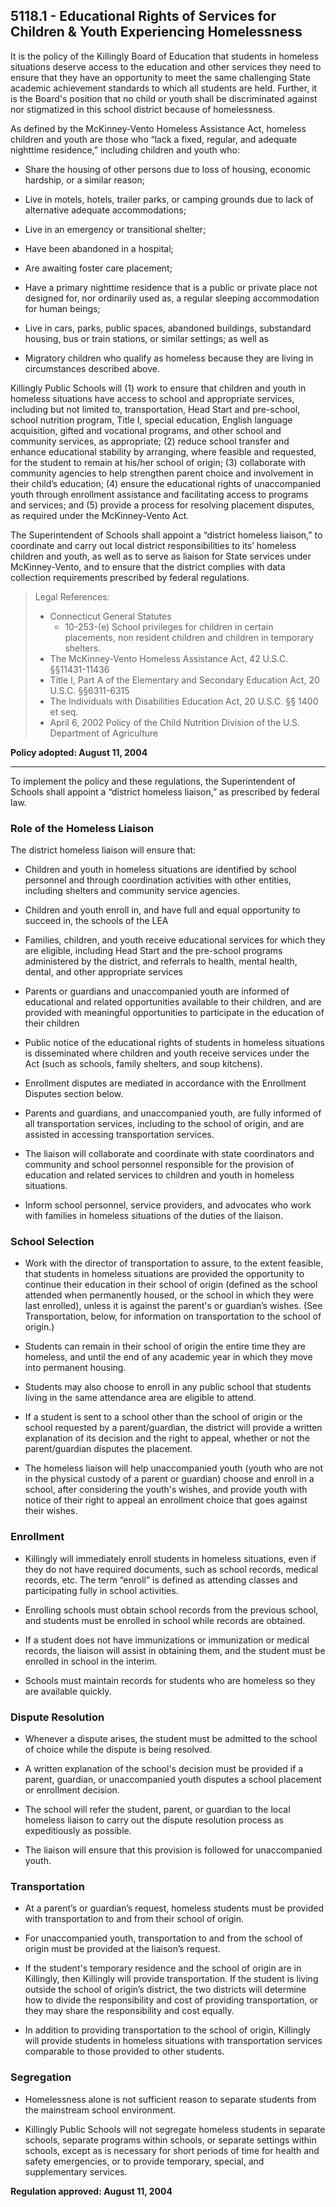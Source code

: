 ## 5118.1 - Educational Rights of Services for Children & Youth Experiencing Homelessness

It is the policy of the Killingly Board of Education that students in homeless situations deserve access to the education and other services they need to ensure that they have an opportunity to meet the same challenging State academic achievement standards to which all students are held. Further, it is the Board's position that no child or youth shall be discriminated against nor stigmatized in this school district because of homelessness.

As defined by the McKinney-Vento Homeless Assistance Act, homeless children and youth are those who “lack a fixed, regular, and adequate nighttime residence,” including children and youth who:

*  Share the housing of other persons due to loss of housing, economic hardship, or a similar reason;

*  Live in motels, hotels, trailer parks, or camping grounds due to lack of alternative adequate accommodations;

*  Live in an emergency or transitional shelter;

*  Have been abandoned in a hospital;

*  Are awaiting foster care placement;

*  Have a primary nighttime residence that is a public or private place not designed for, nor ordinarily used as, a regular sleeping accommodation for human beings;

*  Live in cars, parks, public spaces, abandoned buildings, substandard housing, bus or train stations, or similar settings; as well as

*  Migratory children who qualify as homeless because they are living in circumstances described above.

Killingly Public Schools will (1) work to ensure that children and youth in homeless situations have access to school and appropriate services, including but not limited to, transportation, Head Start and pre-school, school nutrition program, Title I, special education, English language acquisition, gifted and vocational programs, and other school and community services, as appropriate; (2) reduce school transfer and enhance educational stability by arranging, where feasible and requested, for the student to remain at his/her school of origin; (3) collaborate with community agencies to help strengthen parent choice and involvement in their child’s education; (4) ensure the educational rights of unaccompanied youth through enrollment assistance and facilitating access to programs and services; and (5) provide a process for resolving placement disputes, as required under the McKinney-Vento Act.

The Superintendent of Schools shall appoint a “district homeless liaison,” to coordinate and carry out local district responsibilities to its’ homeless children and youth, as well as to serve as liaison for State services under McKinney-Vento, and to ensure that the district complies with data collection requirements prescribed by federal regulations.

> Legal References:
> 
> * Connecticut General Statutes
>   * 10-253-(e) School privileges for children in certain placements, non resident children and children in temporary shelters.
> * The McKinney-Vento Homeless Assistance Act, 42 U.S.C. §§11431-11436
> * Title I, Part A of the Elementary and Secondary Education Act, 20 U.S.C. §§6311-6315
> * The Individuals with Disabilities Education Act, 20 U.S.C. §§ 1400 et seq.
> * April 6, 2002 Policy of the Child Nutrition Division of the U.S. Department of Agriculture

**Policy adopted:  August 11, 2004**

---

To implement the policy and these regulations, the Superintendent of Schools shall appoint a “district homeless liaison,” as prescribed by federal law.

### Role of the Homeless Liaison

The district homeless liaison will ensure that:

*  Children and youth in homeless situations are identified by school personnel and through coordination activities with other entities, including shelters and community service agencies.

*  Children and youth enroll in, and have full and equal opportunity to succeed in, the schools of the LEA

*  Families, children, and youth receive educational services for which they are eligible, including Head Start and the pre-school programs administered by the district, and referrals to health, mental health, dental, and other appropriate services

*  Parents or guardians and unaccompanied youth are informed of educational and related opportunities available to their children, and are provided with meaningful opportunities to participate in the education of their children

*  Public notice of the educational rights of students in homeless situations is disseminated where children and youth receive services under the Act (such as schools, family shelters, and soup kitchens).

*  Enrollment disputes are mediated in accordance with the Enrollment Disputes section below.

*  Parents and guardians, and unaccompanied youth, are fully informed of all transportation services, including to the school of origin, and are assisted in accessing transportation services.

*  The liaison will collaborate and coordinate with state coordinators and community and school personnel responsible for the provision of education and related services to children and youth in homeless situations.

*  Inform school personnel, service providers, and advocates who work with families in homeless situations of the duties of the liaison.

### School Selection

*  Work with the director of transportation to assure, to the extent feasible, that students in homeless situations are provided the opportunity to continue their education in their school of origin (defined as the school attended when permanently housed, or the school in which they were last enrolled), unless it is against the parent's or guardian’s wishes. (See Transportation, below, for information on transportation to the school of origin.)

*  Students can remain in their school of origin the entire time they are homeless, and until the end of any academic year in which they move into permanent housing.

*  Students may also choose to enroll in any public school that students living in the same attendance area are eligible to attend.

*  If a student is sent to a school other than the school of origin or the school requested by a parent/guardian, the district will provide a written explanation of its decision and the right to appeal, whether or not the parent/guardian disputes the placement.

*  The homeless liaison will help unaccompanied youth (youth who are not in the physical custody of a parent or guardian) choose and enroll in a school, after considering the youth's wishes, and provide youth with notice of their right to appeal an enrollment choice that goes against their wishes.

### Enrollment

*  Killingly will immediately enroll students in homeless situations, even if they do not have required documents, such as school records, medical records, etc. The term “enroll” is defined as attending classes and participating fully in school activities.

*  Enrolling schools must obtain school records from the previous school, and students must be enrolled in school while records are obtained.

*  If a student does not have immunizations or immunization or medical records, the liaison will assist in obtaining them, and the student must be enrolled in school in the interim.

*  Schools must maintain records for students who are homeless so they are available quickly.

### Dispute Resolution

*  Whenever a dispute arises, the student must be admitted to the school of choice while the dispute is being resolved.

*  A written explanation of the school's decision must be provided if a parent, guardian, or unaccompanied youth disputes a school placement or enrollment decision.

*  The school will refer the student, parent, or guardian to the local homeless liaison to carry out the dispute resolution process as expeditiously as possible.

*  The liaison will ensure that this provision is followed for unaccompanied youth.

### Transportation

*  At a parent’s or guardian’s request, homeless students must be provided with transportation to and from their school of origin.

*  For unaccompanied youth, transportation to and from the school of origin must be provided at the liaison’s request.

*  If the student's temporary residence and the school of origin are in Killingly, then Killingly will provide transportation. If the student is living outside the school of origin’s district, the two districts will determine how to divide the responsibility and cost of providing transportation, or they may share the responsibility and cost equally.

*  In addition to providing transportation to the school of origin, Killingly will provide students in homeless situations with transportation services comparable to those provided to other students.

### Segregation

*  Homelessness alone is not sufficient reason to separate students from the mainstream school environment.

*  Killingly Public Schools will not segregate homeless students in separate schools, separate programs within schools, or separate settings within schools, except as is necessary for short periods of time for health and safety emergencies, or to provide temporary, special, and supplementary services.

**Regulation approved:  August 11, 2004**

